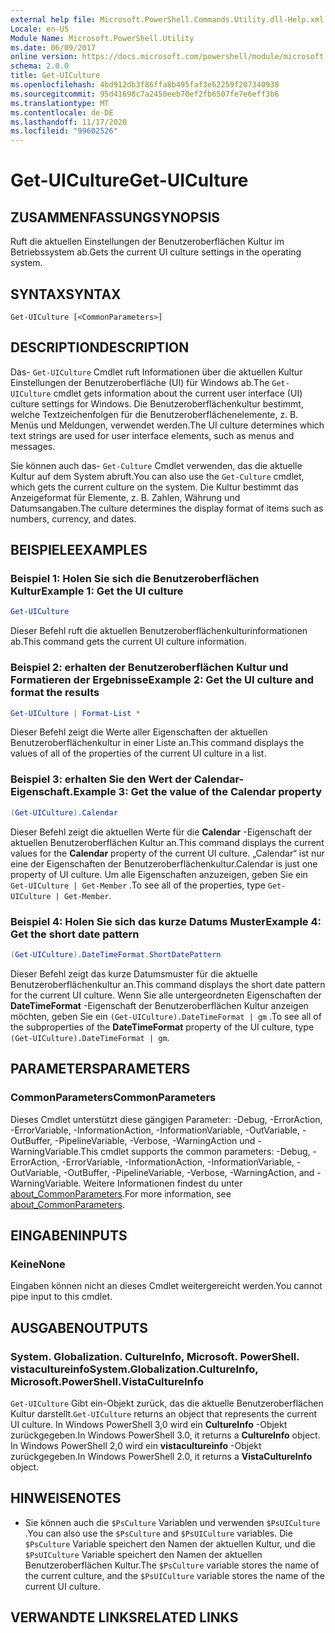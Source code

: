 ```yaml
---
external help file: Microsoft.PowerShell.Commands.Utility.dll-Help.xml
Locale: en-US
Module Name: Microsoft.PowerShell.Utility
ms.date: 06/09/2017
online version: https://docs.microsoft.com/powershell/module/microsoft.powershell.utility/get-uiculture?view=powershell-7.2&WT.mc_id=ps-gethelp
schema: 2.0.0
title: Get-UICulture
ms.openlocfilehash: 4bd912db3f86ffa8b495faf3e62259f207340938
ms.sourcegitcommit: 95d41698c7a2450eeb70ef2fb6507fe7e6eff3b6
ms.translationtype: MT
ms.contentlocale: de-DE
ms.lasthandoff: 11/17/2020
ms.locfileid: "99602526"
---
```

# <span data-ttu-id="a3820-102">Get-UICulture</span><span class="sxs-lookup"><span data-stu-id="a3820-102">Get-UICulture</span></span>

## <span data-ttu-id="a3820-103">ZUSAMMENFASSUNG</span><span class="sxs-lookup"><span data-stu-id="a3820-103">SYNOPSIS</span></span>
<span data-ttu-id="a3820-104">Ruft die aktuellen Einstellungen der Benutzeroberflächen Kultur im Betriebssystem ab.</span><span class="sxs-lookup"><span data-stu-id="a3820-104">Gets the current UI culture settings in the operating system.</span></span>

## <span data-ttu-id="a3820-105">SYNTAX</span><span class="sxs-lookup"><span data-stu-id="a3820-105">SYNTAX</span></span>

```
Get-UICulture [<CommonParameters>]
```

## <span data-ttu-id="a3820-106">DESCRIPTION</span><span class="sxs-lookup"><span data-stu-id="a3820-106">DESCRIPTION</span></span>

<span data-ttu-id="a3820-107">Das- `Get-UICulture` Cmdlet ruft Informationen über die aktuellen Kultur Einstellungen der Benutzeroberfläche (UI) für Windows ab.</span><span class="sxs-lookup"><span data-stu-id="a3820-107">The `Get-UICulture` cmdlet gets information about the current user interface (UI) culture settings for Windows.</span></span>
<span data-ttu-id="a3820-108">Die Benutzeroberflächenkultur bestimmt, welche Textzeichenfolgen für die Benutzeroberflächenelemente, z. B. Menüs und Meldungen, verwendet werden.</span><span class="sxs-lookup"><span data-stu-id="a3820-108">The UI culture determines which text strings are used for user interface elements, such as menus and messages.</span></span>

<span data-ttu-id="a3820-109">Sie können auch das- `Get-Culture` Cmdlet verwenden, das die aktuelle Kultur auf dem System abruft.</span><span class="sxs-lookup"><span data-stu-id="a3820-109">You can also use the `Get-Culture` cmdlet, which gets the current culture on the system.</span></span>
<span data-ttu-id="a3820-110">Die Kultur bestimmt das Anzeigeformat für Elemente, z. B. Zahlen, Währung und Datumsangaben.</span><span class="sxs-lookup"><span data-stu-id="a3820-110">The culture determines the display format of items such as numbers, currency, and dates.</span></span>

## <span data-ttu-id="a3820-111">BEISPIELE</span><span class="sxs-lookup"><span data-stu-id="a3820-111">EXAMPLES</span></span>

### <span data-ttu-id="a3820-112">Beispiel 1: Holen Sie sich die Benutzeroberflächen Kultur</span><span class="sxs-lookup"><span data-stu-id="a3820-112">Example 1: Get the UI culture</span></span>

```powershell
Get-UICulture
```

<span data-ttu-id="a3820-113">Dieser Befehl ruft die aktuellen Benutzeroberflächenkulturinformationen ab.</span><span class="sxs-lookup"><span data-stu-id="a3820-113">This command gets the current UI culture information.</span></span>

### <span data-ttu-id="a3820-114">Beispiel 2: erhalten der Benutzeroberflächen Kultur und Formatieren der Ergebnisse</span><span class="sxs-lookup"><span data-stu-id="a3820-114">Example 2: Get the UI culture and format the results</span></span>

```powershell
Get-UICulture | Format-List *
```

<span data-ttu-id="a3820-115">Dieser Befehl zeigt die Werte aller Eigenschaften der aktuellen Benutzeroberflächenkultur in einer Liste an.</span><span class="sxs-lookup"><span data-stu-id="a3820-115">This command displays the values of all of the properties of the current UI culture in a list.</span></span>

### <span data-ttu-id="a3820-116">Beispiel 3: erhalten Sie den Wert der Calendar-Eigenschaft.</span><span class="sxs-lookup"><span data-stu-id="a3820-116">Example 3: Get the value of the Calendar property</span></span>

```powershell
(Get-UICulture).Calendar
```

<span data-ttu-id="a3820-117">Dieser Befehl zeigt die aktuellen Werte für die **Calendar** -Eigenschaft der aktuellen Benutzeroberflächen Kultur an.</span><span class="sxs-lookup"><span data-stu-id="a3820-117">This command displays the current values for the **Calendar** property of the current UI culture.</span></span>
<span data-ttu-id="a3820-118">„Calendar“ ist nur eine der Eigenschaften der Benutzeroberflächenkultur.</span><span class="sxs-lookup"><span data-stu-id="a3820-118">Calendar is just one property of UI culture.</span></span>
<span data-ttu-id="a3820-119">Um alle Eigenschaften anzuzeigen, geben Sie ein `Get-UICulture | Get-Member` .</span><span class="sxs-lookup"><span data-stu-id="a3820-119">To see all of the properties, type `Get-UICulture | Get-Member`.</span></span>

### <span data-ttu-id="a3820-120">Beispiel 4: Holen Sie sich das kurze Datums Muster</span><span class="sxs-lookup"><span data-stu-id="a3820-120">Example 4: Get the short date pattern</span></span>

```powershell
(Get-UICulture).DateTimeFormat.ShortDatePattern
```

<span data-ttu-id="a3820-121">Dieser Befehl zeigt das kurze Datumsmuster für die aktuelle Benutzeroberflächenkultur an.</span><span class="sxs-lookup"><span data-stu-id="a3820-121">This command displays the short date pattern for the current UI culture.</span></span>
<span data-ttu-id="a3820-122">Wenn Sie alle untergeordneten Eigenschaften der **DateTimeFormat** -Eigenschaft der Benutzeroberflächen Kultur anzeigen möchten, geben Sie ein `(Get-UICulture).DateTimeFormat | gm` .</span><span class="sxs-lookup"><span data-stu-id="a3820-122">To see all of the subproperties of the **DateTimeFormat** property of the UI culture, type `(Get-UICulture).DateTimeFormat | gm`.</span></span>

## <span data-ttu-id="a3820-123">PARAMETERS</span><span class="sxs-lookup"><span data-stu-id="a3820-123">PARAMETERS</span></span>

### <span data-ttu-id="a3820-124">CommonParameters</span><span class="sxs-lookup"><span data-stu-id="a3820-124">CommonParameters</span></span>

<span data-ttu-id="a3820-125">Dieses Cmdlet unterstützt diese gängigen Parameter: -Debug, -ErrorAction, -ErrorVariable, -InformationAction, -InformationVariable, -OutVariable, -OutBuffer, -PipelineVariable, -Verbose, -WarningAction und -WarningVariable.</span><span class="sxs-lookup"><span data-stu-id="a3820-125">This cmdlet supports the common parameters: -Debug, -ErrorAction, -ErrorVariable, -InformationAction, -InformationVariable, -OutVariable, -OutBuffer, -PipelineVariable, -Verbose, -WarningAction, and -WarningVariable.</span></span> <span data-ttu-id="a3820-126">Weitere Informationen findest du unter [about_CommonParameters](../Microsoft.PowerShell.Core/About/about_CommonParameters.md).</span><span class="sxs-lookup"><span data-stu-id="a3820-126">For more information, see [about_CommonParameters](../Microsoft.PowerShell.Core/About/about_CommonParameters.md).</span></span>

## <span data-ttu-id="a3820-127">EINGABEN</span><span class="sxs-lookup"><span data-stu-id="a3820-127">INPUTS</span></span>

### <span data-ttu-id="a3820-128">Keine</span><span class="sxs-lookup"><span data-stu-id="a3820-128">None</span></span>

<span data-ttu-id="a3820-129">Eingaben können nicht an dieses Cmdlet weitergereicht werden.</span><span class="sxs-lookup"><span data-stu-id="a3820-129">You cannot pipe input to this cmdlet.</span></span>

## <span data-ttu-id="a3820-130">AUSGABEN</span><span class="sxs-lookup"><span data-stu-id="a3820-130">OUTPUTS</span></span>

### <span data-ttu-id="a3820-131">System. Globalization. CultureInfo, Microsoft. PowerShell. vistacultureinfo</span><span class="sxs-lookup"><span data-stu-id="a3820-131">System.Globalization.CultureInfo, Microsoft.PowerShell.VistaCultureInfo</span></span>

<span data-ttu-id="a3820-132">`Get-UICulture` Gibt ein-Objekt zurück, das die aktuelle Benutzeroberflächen Kultur darstellt.</span><span class="sxs-lookup"><span data-stu-id="a3820-132">`Get-UICulture` returns an object that represents the current UI culture.</span></span>
<span data-ttu-id="a3820-133">In Windows PowerShell 3,0 wird ein **CultureInfo** -Objekt zurückgegeben.</span><span class="sxs-lookup"><span data-stu-id="a3820-133">In Windows PowerShell 3.0, it returns a **CultureInfo** object.</span></span>
<span data-ttu-id="a3820-134">In Windows PowerShell 2,0 wird ein **vistacultureinfo** -Objekt zurückgegeben.</span><span class="sxs-lookup"><span data-stu-id="a3820-134">In Windows PowerShell 2.0, it returns a **VistaCultureInfo** object.</span></span>

## <span data-ttu-id="a3820-135">HINWEISE</span><span class="sxs-lookup"><span data-stu-id="a3820-135">NOTES</span></span>

- <span data-ttu-id="a3820-136">Sie können auch die `$PsCulture` Variablen und verwenden `$PsUICulture` .</span><span class="sxs-lookup"><span data-stu-id="a3820-136">You can also use the `$PsCulture` and `$PsUICulture` variables.</span></span> <span data-ttu-id="a3820-137">Die `$PsCulture` Variable speichert den Namen der aktuellen Kultur, und die `$PsUICulture` Variable speichert den Namen der aktuellen Benutzeroberflächen Kultur.</span><span class="sxs-lookup"><span data-stu-id="a3820-137">The `$PsCulture` variable stores the name of the current culture, and the `$PsUICulture` variable stores the name of the current UI culture.</span></span>

## <span data-ttu-id="a3820-138">VERWANDTE LINKS</span><span class="sxs-lookup"><span data-stu-id="a3820-138">RELATED LINKS</span></span>

